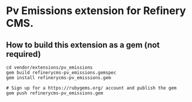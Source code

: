# Pv Emissions extension for Refinery CMS.

## How to build this extension as a gem (not required)

    cd vendor/extensions/pv_emissions
    gem build refinerycms-pv_emissions.gemspec
    gem install refinerycms-pv_emissions.gem

    # Sign up for a https://rubygems.org/ account and publish the gem
    gem push refinerycms-pv_emissions.gem
